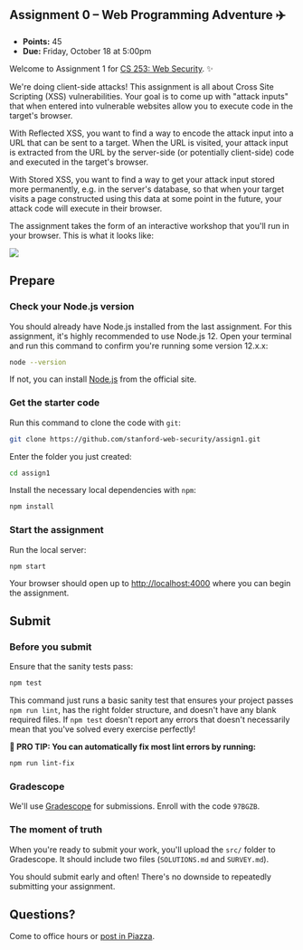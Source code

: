 ## Assignment 0 – Web Programming Adventure ✈️

- **Points:** 45
- **Due:** Friday, October 18 at 5:00pm

Welcome to Assignment 1 for [CS 253: Web Security](https://cs253.stanford.edu). ✨

We're doing client-side attacks! This assignment is all about Cross Site Scripting (XSS) vulnerabilities. Your goal is to come up with "attack inputs" that when entered into vulnerable websites allow you to execute code in the target's browser.

With Reflected XSS, you want to find a way to encode the attack input into a URL that can be sent to a target. When the URL is visited, your attack input is extracted from the URL by the server-side (or potentially client-side) code and executed in the target's browser.

With Stored XSS, you want to find a way to get your attack input stored more permanently, e.g. in the server's database, so that when your target visits a page constructed using this data at some point in the future, your attack code will execute in their browser.

The assignment takes the form of an interactive workshop that you'll run in your browser. This is what it looks like:

![](img/screenshot.png)

## Prepare

### Check your Node.js version

You should already have Node.js installed from the last assignment. For this assignment, it's highly recommended to use Node.js 12. Open your terminal and run this command to confirm you're running some version 12.x.x:

```sh
node --version
```

If not, you can install [Node.js](https://nodejs.org/en/) from the official site.

### Get the starter code

Run this command to clone the code with `git`:

```bash
git clone https://github.com/stanford-web-security/assign1.git
```

Enter the folder you just created:

```bash
cd assign1
```

Install the necessary local dependencies with `npm`:

```bash
npm install
```

### Start the assignment

Run the local server:

```
npm start
```

Your browser should open up to [http://localhost:4000](http://localhost:4000) where you can begin the assignment.

## Submit

### Before you submit

Ensure that the sanity tests pass:

```sh
npm test
```

This command just runs a basic sanity test that ensures your project passes `npm run lint`, has the right folder structure, and doesn't have any blank required files. If `npm test` doesn't report any errors that doesn't necessarily mean that you've solved every exercise perfectly!

**🌟 PRO TIP: You can automatically fix most lint errors by running:**

```sh
npm run lint-fix
```

### Gradescope

We'll use [Gradescope](https://gradescope.com) for submissions. Enroll with the code `97BGZB`.

### The moment of truth

When you're ready to submit your work, you'll upload the `src/` folder to Gradescope. It should include two files (`SOLUTIONS.md` and `SURVEY.md`).

You should submit early and often! There's no downside to repeatedly submitting your assignment.

## Questions?

Come to office hours or [post in Piazza](https://piazza.com/stanford/fall2019/cs253).
